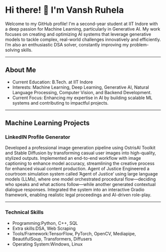 # Hi there! 👋 I'm Vansh Ruhela
Welcome to my GitHub profile! I'm a second-year student at IIT Indore with a deep passion for Machine Learning, particularly in Generative AI. My work focuses on creating and optimizing AI systems that leverage generative models to tackle complex, real-world challenges innovatively and efficiently. I’m also an enthusiastic DSA solver, constantly improving my problem-solving skills.

---
## About Me
- Current Education: B.Tech. at IIT Indore
- Interests: Machine Learning, Deep Learning, Generative AI, Natural Language Processing, Computer Vision, and Backend Development.
- Current Focus: Enhancing my expertise in AI by building scalable ML systems and contributing to impactful projects.

---
## Machine Learning Projects
### LinkedIN Profile Generator
Developed a professional image generation pipeline using OstrisAI Toolkit and Stable Diffusion by transforming casual user images into high-quality, stylized outputs. Implemented an end-to-end workflow with image captioning to enhance model accuracy, streamlining the creative process for enhanced visual content production.
Agent of Justice 
Engineered a courtroom simulation system called ’Agent of Justice’ using large language models (LLMs), where one model orchestrated procedural flow—deciding who speaks and what actions follow—while another generated contextual dialogue responses. Integrated the system into an interactive Gradio framework, enabling realistic legal proceedings and AI-driven role-play.
________________________________________
### Technical Skills
- Programming:Python, C++, SQL
- Extra skills:DSA, Web Scraping
- Tools/Framework:TensorFlow, PyTorch, OpenCV, Mediapipe, BeautifulSoup, Transformers, Diffusers
- Operating System:Windows, Linux


